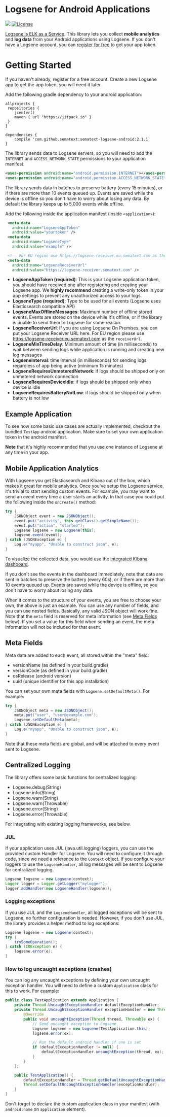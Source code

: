 [logsene]: https://sematext.com/logsene/
[register]: https://apps.sematext.com/ui/registration
[hosted-kibana]: https://sematext.com/docs/logs/kibana/
[video-tutorials]: https://www.elastic.co/blog/kibana-4-video-tutorials-part-1

Logsene for Android Applications
================================

[![](https://jitpack.io/v/sematext/sematext-logsene-android.svg)](https://jitpack.io/#sematext/sematext-logsene-android)
[![License](https://img.shields.io/github/license/sematext/sematext-logsene-android.svg)](https://img.shields.io/github/license/sematext/sematext-logsene-android.svg)

[Logsene is ELK as a Service][logsene]. This library lets you collect **mobile analytics** and **log data** from your Android applications using Logsene. If you don't have a Logsene account, you can [register for free][register] to get your app token.

Getting Started
===============

If you haven't already, register for a free account. Create a new Logsene app to get the app token, you will need it later.

Add the following gradle dependency to your android application:

```
allprojects {
 repositories {
    jcenter()
    maven { url "https://jitpack.io" }
 }
}

dependencies {
    compile 'com.github.sematext:sematext-logsene-android:2.1.1'
}
```

The library sends data to Logsene servers, so you will need to add the `INTERNET` and `ACCESS_NETWORK_STATE` permissions to your application manifest.

```xml
<uses-permission android:name="android.permission.INTERNET"></uses-permission>
<uses-permission android:name="android.permission.ACCESS_NETWORK_STATE"></uses-permission>
```

The library sends data in batches to preserve battery (every 15 minutes), or if
there are more than 10 events queued up. Events are saved while the device is
offline so you don't have to worry about losing any data. By default the
library keeps up to 5,000 events while offline.

Add the following inside the application manifest (inside `<application>`):

```xml
 <meta-data
   android:name="LogseneAppToken"
   android:value="yourtoken" />
 <meta-data
   android:name="LogseneType"
   android:value="example" />

 <!-- For EU region use https://logsene-receiver.eu.sematext.com as the receiverUrl -->
 <meta-data
   android:name="LogseneReceiverUrl"
   android:value="https://logsene-receiver.sematext.com" />
```

 * **LogseneAppToken (required)**: This is your Logsene application token, you should have received one after registering and creating your Logsene app.
 We **highly recommend** creating a write-only token in your app settings to prevent any unauthorized access to your logs.
 * **LogseneType (required)**: Type to be used for all events (Logsene uses Elasticsearch compatible API)
 * **LogseneMaxOfflineMessages**: Maximum number of offline stored events. Events are stored on the device while it's offline, or if the library is unable to send them to Logsene for some reason.
 * **LogseneReceiverUrl**: If you are using Logsene On Premises, you can put your Logsene Receiver URL here. For EU region please use https://logsene-receiver.eu.sematext.com as the `receiverUrl`.
 * **LogseneMinTimeDelay**: Minimum amount of time (in milliseconds) to wait between sending logs while application is running and creating new log messages
 * **LogseneInterval**: time interval (in milliseconds) for sending logs regardless of app being active (minimum 15 minutes)
 * **LogseneRequiresUnmeteredNetwork**: if logs should be shipped only on unmetered network connection
 * **LogseneRequiresDeviceIdle**: if logs should be shipped only when device is idle
 * **LogseneRequiresBatteryNotLow**: if logs should be shipped only when battery is not low

Example Application
-------------------

To see how some basic use cases are actually implemented, checkout the bundled `TestApp` android application. Make sure to set your own application token in the android manifest.

**Note** that it's highly recommended that you use one instance of Logsene at any time in your app.

Mobile Application Analytics
----------------------------

With Logsene you get Elasticsearch and Kibana out of the box, which makes it great for mobile analytics. Once you've setup the Logsene service, it's trivial to start sending custom events. For example, you may want to send an event every time a user starts an activity. In that case you could put the following inside the `onCreate()` method:

```java
try {
    JSONObject event = new JSONObject();
    event.put("activity", this.getClass().getSimpleName());
    event.put("action", "started");
    Logsene logsene = new Logsene(this);
    logsene.event(event);
} catch (JSONException e) {
    Log.e("myapp", "Unable to construct json", e);
}
```

To visualize the collected data, you would use the [integrated Kibana dashboard][hosted-kibana].

If you don't see the events in the dashboard immediately, note that data are sent in batches to preserve the battery (every 60s), or if there are more than 10 events queued up. Events are saved while the device is offline, so you don't have to worry about losing any data.

When it comes to the structure of your events, you are free to choose your own, the above is just an example. You can use any number of fields, and you can use nested fields. Basically, any valid JSON object will work fine. Note that the `meta` field is reserved for meta information (see [Meta Fields](#meta-fields) below). If you set a value for this field when sending an event, the meta information will not be included for that event.

Meta Fields
-----------

Meta data are added to each event, all stored within the "meta" field:

 * versionName (as defined in your build.gradle)
 * versionCode (as defined in your build.gradle)
 * osRelease (android version)
 * uuid (unique identifier for this app installation)

You can set your own meta fields with `Logsene.setDefaultMeta()`. For example:

```java
try {
    JSONObject meta = new JSONObject();
    meta.put("user", "user@example.com");
    Logsene.setDefaultMeta(meta);
} catch (JSONException e) {
    Log.e("myapp", "Unable to construct json", e);
}
```

Note that these meta fields are global, and will be attached to every event sent to Logsene.

Centralized Logging
-------------------

The library offers some basic functions for centralized logging:

- Logsene.debug(String)
- Logsene.info(String)
- Logsene.warn(String)
- Logsene.warn(Throwable)
- Logsene.error(String)
- Logsene.error(Throwable)

For integrating with existing logging frameworks, see below.

### JUL

If your application uses JUL (java.util.logging) loggers, you can use the provided custom Handler for Logsene. You will need to configure it through code, since we need a reference to the `Context` object. If you configure your loggers to use the `LogseneHandler`, all log messages will be sent to Logsene for centralized logging.

```java
Logsene logsene = new Logsene(context);
Logger logger = Logger.getLogger("mylogger");
logger.addHandler(new LogseneHandler(logsene));
```

### Logging exceptions

If you use JUL and the `LogseneHandler`, all logged exceptions will be sent to Logsene, no further configuration is needed. However, if you don't use JUL, the library provides a helper method to log exceptions:

```java
Logsene logsene = new Logsene(context);
try {
    trySomeOperation();
} catch (IOException e) {
    logsene.error(e);
}
```

### How to log uncaught exceptions (crashes)

You can log any uncaught exceptions by defining your own uncaught exception handler. You will need to define a custom `Application` class for this to work. For example:

```java
public class TestApplication extends Application {
    private Thread.UncaughtExceptionHandler defaultExceptionHandler;
    private Thread.UncaughtExceptionHandler exceptionHandler = new Thread.UncaughtExceptionHandler() {
        @Override
        public void uncaughtException(Thread thread, Throwable ex) {
            // Send uncaught exception to Logsene.
            Logsene logsene = new Logsene(TestApplication.this);
            logsene.error(ex);

            // Run the default android handler if one is set
            if (defaultExceptionHandler != null) {
                defaultExceptionHandler.uncaughtException(thread, ex);
            }
        }
    };

    public TestApplication() {
        defaultExceptionHandler = Thread.getDefaultUncaughtExceptionHandler();
        Thread.setDefaultUncaughtExceptionHandler(exceptionHandler);
    }
}
```

Don't forget to declare the custom application class in your manifest (with `android:name` on `application` element).
